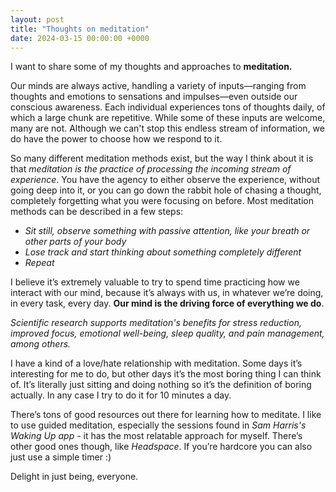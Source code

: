 ```yaml
---
layout: post
title: "Thoughts on meditation"
date: 2024-03-15 00:00:00 +0000
---
```


I want to share some of my thoughts and approaches to **meditation.**

Our minds are always active, handling a variety of inputs—ranging from thoughts and emotions to sensations and impulses—even outside our conscious awareness. Each individual experiences tons of thoughts daily, of which a large chunk are repetitive. While some of these inputs are welcome, many are not. Although we can't stop this endless stream of information, we do have the power to choose how we respond to it.

So many different meditation methods exist, but the way I think about it is that *meditation is the practice of processing the incoming stream of experience*. You have the agency to either observe the experience, without going deep into it, or you can go down the rabbit hole of chasing a thought, completely forgetting what you were focusing on before. Most meditation methods can be described in a few steps:

- *Sit still, observe something with passive attention, like your breath or other parts of your body*
- *Lose track and start thinking about something completely different*
- *Repeat*

I believe it’s extremely valuable to try to spend time practicing how we interact with our mind, because it’s always with us, in whatever we’re doing, in every task, every day. **Our mind is the driving force of everything we do**. 

*Scientific research supports meditation's benefits for stress reduction, improved focus, emotional well-being, sleep quality, and pain management, among others.*

I have a kind of a love/hate relationship with meditation. Some days it’s interesting for me to do, but other days it’s the most boring thing I can think of. It’s literally just sitting and doing nothing so it’s the definition of boring actually. In any case I try to do it for 10 minutes a day.

There’s tons of good resources out there for learning how to meditate. I like to use guided meditation, especially the sessions found in *Sam Harris's Waking Up app* - it has the most relatable approach for myself. There’s other good ones though, like *Headspace*. If you’re hardcore you can also just use a simple timer :)

Delight in just being, everyone.